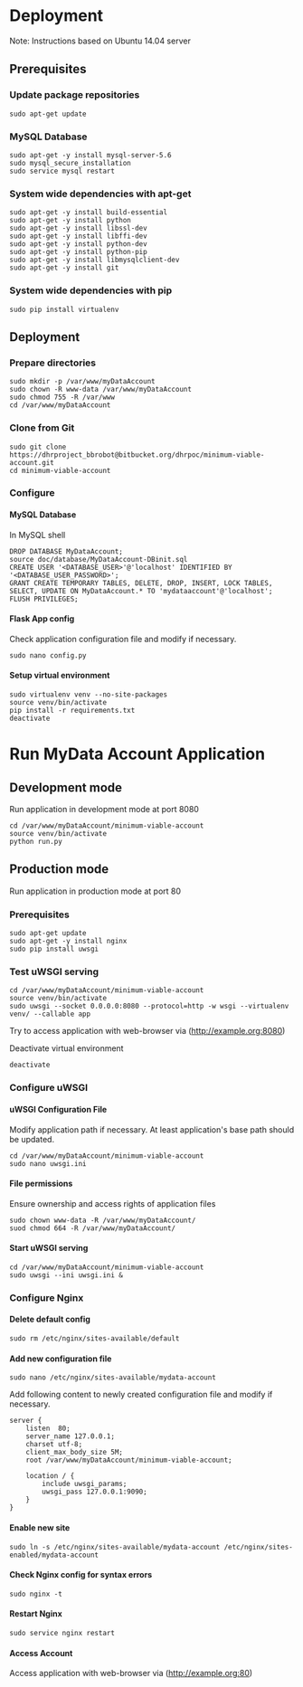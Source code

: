 # Deployment
Note: Instructions based on Ubuntu 14.04 server


## Prerequisites

### Update package repositories
    sudo apt-get update

### MySQL Database
    sudo apt-get -y install mysql-server-5.6
    sudo mysql_secure_installation
    sudo service mysql restart

### System wide dependencies with apt-get
    sudo apt-get -y install build-essential
    sudo apt-get -y install python
    sudo apt-get -y install libssl-dev
    sudo apt-get -y install libffi-dev
    sudo apt-get -y install python-dev
    sudo apt-get -y install python-pip
    sudo apt-get -y install libmysqlclient-dev
    sudo apt-get -y install git


### System wide dependencies with pip
    sudo pip install virtualenv


## Deployment

### Prepare directories
    sudo mkdir -p /var/www/myDataAccount
    sudo chown -R www-data /var/www/myDataAccount
    sudo chmod 755 -R /var/www
    cd /var/www/myDataAccount

### Clone from Git
    sudo git clone https://dhrproject_bbrobot@bitbucket.org/dhrpoc/minimum-viable-account.git
    cd minimum-viable-account

### Configure

#### MySQL Database
In MySQL shell

    DROP DATABASE MyDataAccount;
    source doc/database/MyDataAccount-DBinit.sql
    CREATE USER '<DATABASE_USER>'@'localhost' IDENTIFIED BY '<DATABASE_USER_PASSWORD>';
    GRANT CREATE TEMPORARY TABLES, DELETE, DROP, INSERT, LOCK TABLES, SELECT, UPDATE ON MyDataAccount.* TO 'mydataaccount'@'localhost';
    FLUSH PRIVILEGES;

#### Flask App config
Check application configuration file and modify if necessary.

    sudo nano config.py

#### Setup virtual environment

    sudo virtualenv venv --no-site-packages
    source venv/bin/activate
    pip install -r requirements.txt
    deactivate



# Run MyData Account Application
## Development mode
Run application in development mode at port 8080

    cd /var/www/myDataAccount/minimum-viable-account
    source venv/bin/activate
    python run.py


## Production mode
Run application in production mode at port 80

### Prerequisites

    sudo apt-get update
    sudo apt-get -y install nginx
    sudo pip install uwsgi

### Test uWSGI serving

    cd /var/www/myDataAccount/minimum-viable-account
    source venv/bin/activate
    sudo uwsgi --socket 0.0.0.0:8080 --protocol=http -w wsgi --virtualenv venv/ --callable app

Try to access application with web-browser via (http://example.org:8080)

Deactivate virtual environment

    deactivate

### Configure uWSGI

#### uWSGI Configuration File
Modify application path if necessary. At least application's base path should be updated.

    cd /var/www/myDataAccount/minimum-viable-account
    sudo nano uwsgi.ini

#### File permissions
Ensure ownership and access rights of application files

    sudo chown www-data -R /var/www/myDataAccount/
    suod chmod 664 -R /var/www/myDataAccount/


#### Start uWSGI serving

    cd /var/www/myDataAccount/minimum-viable-account
    sudo uwsgi --ini uwsgi.ini &

### Configure Nginx

#### Delete default config

    sudo rm /etc/nginx/sites-available/default

#### Add new configuration file

    sudo nano /etc/nginx/sites-available/mydata-account

Add following content to newly created configuration file and modify if necessary.

    server {
        listen	80;
        server_name	127.0.0.1;
        charset	utf-8;
        client_max_body_size 5M;
        root /var/www/myDataAccount/minimum-viable-account;

        location / {
            include uwsgi_params;
            uwsgi_pass 127.0.0.1:9090;
        }
    }


#### Enable new site

    sudo ln -s /etc/nginx/sites-available/mydata-account /etc/nginx/sites-enabled/mydata-account

#### Check Nginx config for syntax errors

    sudo nginx -t


#### Restart Nginx

    sudo service nginx restart

#### Access Account

Access application with web-browser via (http://example.org:80)
